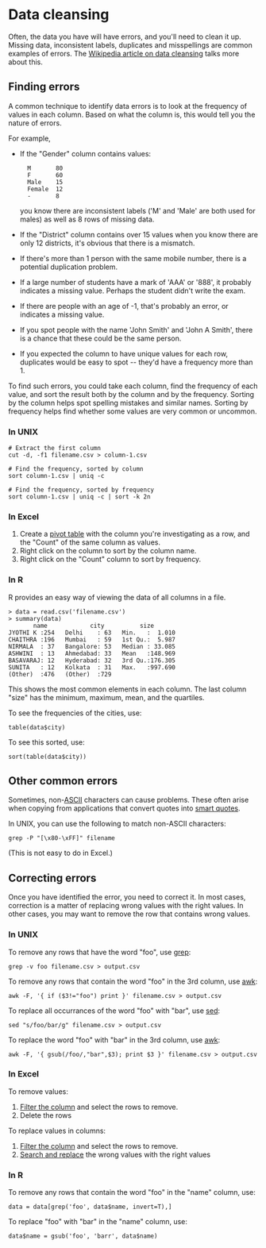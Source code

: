 Data cleansing
==============

Often, the data you have will have errors, and you'll need to clean it up.
Missing data, inconsistent labels, duplicates and misspellings are common
examples of errors. The [Wikipedia article on data
cleansing](http://en.wikipedia.org/wiki/Data_cleansing) talks more about this.

Finding errors
--------------

A common technique to identify data errors is to look at the frequency of
values in each column. Based on what the column is, this would tell you the
nature of errors.

For example,

- If the "Gender" column contains values:

        M       80
        F       60
        Male    15
        Female  12
        -       8

  you know there are inconsistent labels ('M' and 'Male' are both used for
  males) as well as 8 rows of missing data.

- If the "District" column contains over 15 values when you know there are
  only 12 districts, it's obvious that there is a mismatch.

- If there's more than 1 person with the same mobile number, there is a
  potential duplication problem.

- If a large number of students have a mark of 'AAA' or '888', it probably
  indicates a missing value. Perhaps the student didn't write the exam.

- If there are people with an age of -1, that's probably an error, or
  indicates a missing value.

- If you spot people with the name 'John Smith' and 'John A Smith', there is a
  chance that these could be the same person.

- If you expected the column to have unique values for each row, duplicates
  would be easy to spot -- they'd have a frequency more than 1.

To find such errors, you could take each column, find the frequency of each
value, and sort the result both by the column and by the frequency. Sorting by
the column helps spot spelling mistakes and similar names. Sorting by
frequency helps find whether some values are very common or uncommon.

### In UNIX

    # Extract the first column
    cut -d, -f1 filename.csv > column-1.csv

    # Find the frequency, sorted by column
    sort column-1.csv | uniq -c

    # Find the frequency, sorted by frequency
    sort column-1.csv | uniq -c | sort -k 2n

### In Excel

1. Create a [pivot table](http://office.microsoft.com/en-us/excel-help/pivottable-reports-101-HA001034632.aspx)
   with the column you're investigating as a row, and the "Count" of the
   same column as values.
2. Right click on the column to sort by the column name.
3. Right click on the "Count" column to sort by frequency.

### In R

R provides an easy way of viewing the data of all columns in a file.

    > data = read.csv('filename.csv')
    > summary(data)
           name            city          size        
    JYOTHI K :254   Delhi    : 63   Min.   :  1.010  
    CHAITHRA :196   Mumbai   : 59   1st Qu.:  5.987  
    NIRMALA  : 37   Bangalore: 53   Median : 33.085  
    ASHWINI  : 13   Ahmedabad: 33   Mean   :148.969  
    BASAVARAJ: 12   Hyderabad: 32   3rd Qu.:176.305  
    SUNITA   : 12   Kolkata  : 31   Max.   :997.690  
    (Other)  :476   (Other)  :729                    

This shows the most common elements in each column. The last column "size"
has the minimum, maximum, mean, and the quartiles.

To see the frequencies of the cities, use:

    table(data$city)

To see this sorted, use:

    sort(table(data$city))

Other common errors
-------------------

Sometimes, non-[ASCII](http://en.wikipedia.org/wiki/ASCII) characters can
cause problems. These often arise when copying from applications that convert
quotes into [smart quotes](http://en.wikipedia.org/wiki/Quotation_mark_glyphs).

In UNIX, you can use the following to match non-ASCII characters:

    grep -P "[\x80-\xFF]" filename
    
(This is not easy to do in Excel.)

Correcting errors
-----------------

Once you have identified the error, you need to correct it. In most cases,
correction is a matter of replacing wrong values with the right values.
In other cases, you may want to remove the row that contains wrong values.

### In UNIX

To remove any rows that have the word "foo", use [grep](http://en.wikipedia.org/wiki/Grep):

    grep -v foo filename.csv > output.csv

To remove any rows that contain the word "foo" in the 3rd column, use [awk](http://en.wikipedia.org/wiki/Awk):

    awk -F, '{ if ($3!="foo") print }' filename.csv > output.csv

To replace all occurrances of the word "foo" with "bar", use [sed](http://en.wikipedia.org/wiki/Sed):

    sed "s/foo/bar/g" filename.csv > output.csv

To replace the word "foo" with "bar" in the 3rd column, use [awk](http://en.wikipedia.org/wiki/Awk):

    awk -F, '{ gsub(/foo/,"bar",$3); print $3 }' filename.csv > output.csv

### In Excel

To remove values:

1. [Filter the column](http://office.microsoft.com/en-us/excel-help/filter-data-in-a-range-or-table-HP010073941.aspx) and select the rows to remove.
2. Delete the rows

To replace values in columns:

1. [Filter the column](http://office.microsoft.com/en-us/excel-help/filter-data-in-a-range-or-table-HP010073941.aspx) and select the rows to remove.
2. [Search and replace](http://support.microsoft.com/kb/288291) the wrong values with the right values

### In R

To remove any rows that contain the word "foo" in the "name" column, use:

    data = data[grep('foo', data$name, invert=T),]

To replace "foo" with "bar" in the "name" column, use:

    data$name = gsub('foo', 'barr', data$name)